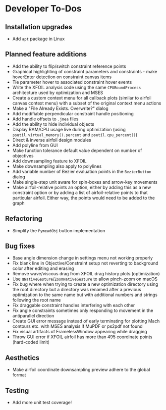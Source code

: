 Developer To-Dos
================

Installation upgrades
---------------------
- Add `apt` package in Linux

Planned feature additions
-------------------------
- Add the ability to flip/switch constraint reference points
- Graphical highlighting of constraint parameters and constraints - make hoverEnter detection on constraint canvas items
- Tie parameter hover to associated constraint hover events
- Write the XFOIL analysis code using the same `CPUBoundProcess` architecture used by optimization and MSES
- Create a custom context menu for all callback plots (similar to airfoil canvas context menu) with a subset of the
  original context menu actions
- Make a "File Already Exists. Overwrite?" dialog
- Add modifiable perpendicular constraint handle positioning
- Add handle offsets to `.jmea` files
- Add the ability to hide individual objects
- Display RAM/CPU usage live during optimization (using `psutil.virtual_memory().percent` and `psutil.cpu_percent()`)
- Direct & inverse airfoil design modules
- Add polyline from GUI
- Make function tolerance default value dependent on number of objectives
- Add downsampling feature to XFOIL
- Make downsampling also apply to polylines
- Add variable number of Bezier evaluation points in the `BezierButton` dialog
- Make single-step unit aware for spin-boxes and arrow-key movements
- Make airfoil-relative points an option, either by adding this as a new constraint option
  or by adding a list of airfoil-relative points to that particular airfoil. Either way,
  the points would need to be added to the graph

Refactoring
-----------
- Simplify the `PymeadObj` button implementation

Bug fixes
---------
- Base angle dimension change in settings menu not working properly
- Fix blank line in Objective/Constraint setup not reverting to background color after editing and erasing
- Remove wave/viscous drag from XFOIL drag history plots (optimization)
- Use `QNativeGesture`/`ZoomNativeGesture` to allow pinch-zoom on macOS
- Fix bug where when trying to create a new optimization directory using the root directory but a directory was renamed
  after a previous optimization to the same name but with additional numbers and strings following the root name
- Fix draggable constraint handles interfering with each other
- Fix angle constraints sometimes only responding to movement in the antiparallel direction
- Create GUI error message instead of early terminating for plotting Mach contours etc. with MSES analysis if MuPDF
  or ps2pdf not found
- Fix visual artifacts of FramelessWindow appearing while dragging
- Throw GUI error if XFOIL airfoil has more than 495 coordinate points (hard-coded limit)

Aesthetics
----------
- Make airfoil coordinate downsampling preview adhere to the global format

Testing
-------
- Add more unit test coverage!
